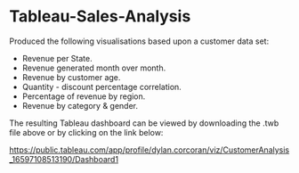 # Tableau-Sales-Analysis


Produced the following visualisations based upon a customer data set:

- Revenue per State. 
- Revenue generated month over month. 
- Revenue by customer age. 
- Quantity - discount percentage correlation.
- Percentage of revenue by region.
- Revenue by category & gender. 

The resulting Tableau dashboard can be viewed by downloading the .twb file above or by clicking on the link below:

https://public.tableau.com/app/profile/dylan.corcoran/viz/CustomerAnalysis_16597108513190/Dashboard1
